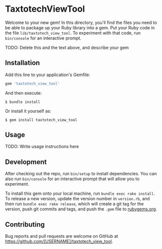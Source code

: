 # TaxtotechViewTool

Welcome to your new gem! In this directory, you'll find the files you need to be able to package up your Ruby library into a gem. Put your Ruby code in the file `lib/taxtotech_view_tool`. To experiment with that code, run `bin/console` for an interactive prompt.

TODO: Delete this and the text above, and describe your gem

## Installation

Add this line to your application's Gemfile:

```ruby
gem 'taxtotech_view_tool'
```

And then execute:

    $ bundle install

Or install it yourself as:

    $ gem install taxtotech_view_tool

## Usage

TODO: Write usage instructions here

## Development

After checking out the repo, run `bin/setup` to install dependencies. You can also run `bin/console` for an interactive prompt that will allow you to experiment.

To install this gem onto your local machine, run `bundle exec rake install`. To release a new version, update the version number in `version.rb`, and then run `bundle exec rake release`, which will create a git tag for the version, push git commits and tags, and push the `.gem` file to [rubygems.org](https://rubygems.org).

## Contributing

Bug reports and pull requests are welcome on GitHub at https://github.com/[USERNAME]/taxtotech_view_tool.

